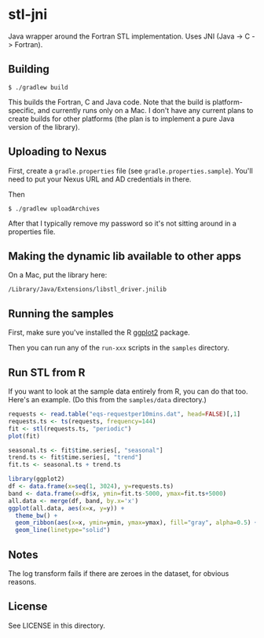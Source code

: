 # stl-jni

Java wrapper around the Fortran STL implementation. Uses JNI (Java -> C -> Fortran).

## Building

    $ ./gradlew build

This builds the Fortran, C and Java code. Note that the build is platform-specific, and currently runs only on a Mac.
I don't have any current plans to create builds for other platforms (the plan is to implement a pure Java version of
the library).

## Uploading to Nexus

First, create a `gradle.properties` file (see `gradle.properties.sample`). You'll need to put your Nexus URL and AD
credentials in there.

Then

    $ ./gradlew uploadArchives

After that I typically remove my password so it's not sitting around in a properties file.

## Making the dynamic lib available to other apps

On a Mac, put the library here:

    /Library/Java/Extensions/libstl_driver.jnilib

## Running the samples

First, make sure you've installed the R [ggplot2](http://ggplot2.org/) package.

Then you can run any of the `run-xxx` scripts in the `samples` directory.

## Run STL from R

If you want to look at the sample data entirely from R, you can do that too. Here's an example. (Do this from the
`samples/data` directory.)

~~~ R
requests <- read.table("eqs-requestper10mins.dat", head=FALSE)[,1]
requests.ts <- ts(requests, frequency=144)
fit <- stl(requests.ts, "periodic")
plot(fit)

seasonal.ts <- fit$time.series[, "seasonal"]
trend.ts <- fit$time.series[, "trend"]
fit.ts <- seasonal.ts + trend.ts

library(ggplot2)
df <- data.frame(x=seq(1, 3024), y=requests.ts)
band <- data.frame(x=df$x, ymin=fit.ts-5000, ymax=fit.ts+5000)
all.data <- merge(df, band, by.x='x')
ggplot(all.data, aes(x=x, y=y)) +
  theme_bw() +
  geom_ribbon(aes(x=x, ymin=ymin, ymax=ymax), fill="gray", alpha=0.5) +
  geom_line(linetype="solid")
~~~

## Notes

The log transform fails if there are zeroes in the dataset, for obvious reasons.

## License

See LICENSE in this directory.
